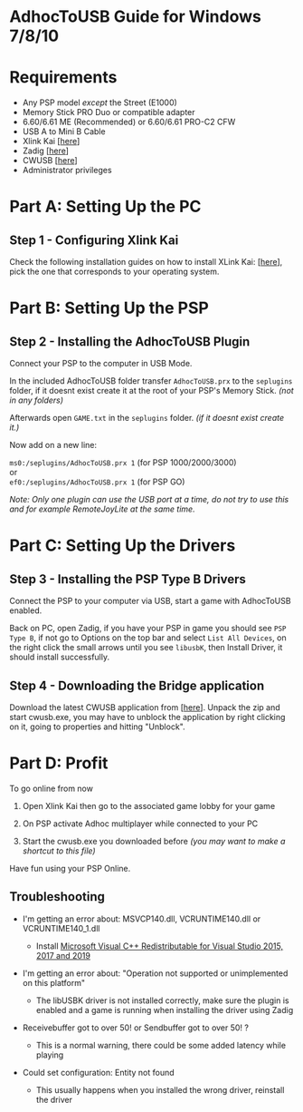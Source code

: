 AdhocToUSB Guide for Windows 7/8/10
====================================

# Requirements

- Any PSP model *except* the Street (E1000)
- Memory Stick PRO Duo or compatible adapter
- 6.60/6.61 ME (Recommended) or 6.60/6.61 PRO-C2 CFW
- USB A to Mini B Cable
- Xlink Kai [[here](https://www.teamxlink.co.uk/)]
- Zadig [[here](https://zadig.akeo.ie/)]
- CWUSB [[here](https://github.com/codedwrench/CWUSB/releases)]
- Administrator privileges

# Part A: Setting Up the PC

## Step 1 - Configuring Xlink Kai
Check the following installation guides on how to install XLink Kai: [[here](https://www.teamxlink.co.uk/wiki/Main_Page)], pick the one that corresponds to your operating system.

# Part B: Setting Up the PSP

## Step 2 - Installing the AdhocToUSB Plugin

Connect your PSP to the computer in USB Mode.

In the included AdhocToUSB folder transfer `AdhocToUSB.prx` to the `seplugins` folder, if it doesnt exist create it at the root of your PSP's Memory Stick. *(not in any folders)*  

Afterwards open `GAME.txt` in the `seplugins` folder. *(if it doesnt exist create it.)*  

Now add on a new line:  

`ms0:/seplugins/AdhocToUSB.prx 1` (for PSP 1000/2000/3000)  
or  
`ef0:/seplugins/AdhocToUSB.prx 1` (for PSP GO)

*Note: Only one plugin can use the USB port at a time, do not try to use this and for example RemoteJoyLite at the same time.*

# Part C: Setting Up the Drivers

## Step 3 - Installing the PSP Type B Drivers

Connect the PSP to your computer via USB, start a game with AdhocToUSB enabled.

Back on PC, open Zadig, if you have your PSP in game you should see `PSP Type B`, if not go to Options on the top bar and select `List All Devices`, on the right click the small arrows until you see `libusbK`, then Install Driver, it should install successfully.

## Step 4 - Downloading the Bridge application

Download the latest CWUSB application from [[here](https://github.com/codedwrench/CWUSB/releases)].
Unpack the zip and start cwusb.exe, you may have to unblock the application by right clicking on it, going to properties and hitting "Unblock".

# Part D: Profit

To go online from now

1. Open Xlink Kai then go to the associated game lobby for your game

2. On PSP activate Adhoc multiplayer while connected to your PC 

3. Start the cwusb.exe you downloaded before *(you may want to make a shortcut to this file)* 

Have fun using your PSP Online.


## Troubleshooting
- I'm getting an error about: MSVCP140.dll, VCRUNTIME140.dll or VCRUNTIME140_1.dll
   - Install [Microsoft Visual C++ Redistributable for Visual Studio 2015, 2017 and 2019](https://aka.ms/vs/16/release/vc_redist.x64.exe)
   
- I'm getting an error about: "Operation not supported or unimplemented on this platform"
   - The libUSBK driver is not installed correctly, make sure the plugin is enabled and a game is running when installing the driver using Zadig
   
- Receivebuffer got to over 50! or Sendbuffer got to over 50! ?
   - This is a normal warning, there could be some added latency while playing
 
- Could set configuration: Entity not found
   - This usually happens when you installed the wrong driver, reinstall the driver
